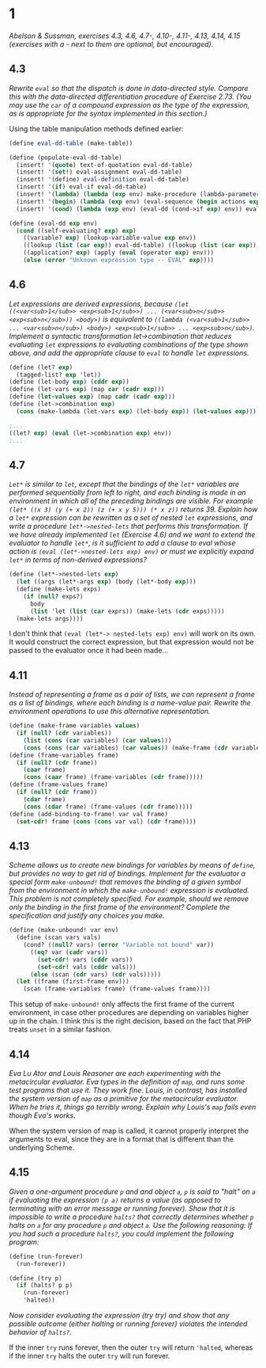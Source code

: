 # 1

*Abelson & Sussman, exercises 4.3, 4.6, 4.7-, 4.10-, 4.11-, 4.13, 4.14, 4.15
(exercises with a - next to them are optional, but encouraged).*

## 4.3

*Rewrite `eval` so that the dispatch is done in data-directed style. Compare this with the data-directed differentiation procedure of Exercise 2.73. (You may use the `car` of a compound expression as the type of the expression, as is appropriate for the syntax implemented in this section.)*

Using the table manipulation methods defined earlier:
```scheme
(define eval-dd-table (make-table))

(define (populate-eval-dd-table)
  (insert! '(quote) text-of-quotation eval-dd-table)
  (insert! '(set!) eval-assignment eval-dd-table)
  (insert! '(define) eval-definition eval-dd-table)
  (insert! '(if) eval-if eval-dd-table)
  (insert! '(lambda) (lambda (exp env) make-procedure (lambda-parameters exp) (lambda-body exp) env) eval-dd-table)
  (insert! '(begin) (lambda (exp env) (eval-sequence (begin actions exp) env)) eval-dd-table)
  (insert! '(cond) (lambda (exp env) (eval-dd (cond->if exp) env)) eval-dd-table))

(define (eval-dd exp env)
  (cond ((self-evaluating? exp) exp)
    ((variable? exp) (lookup-variable-value exp env))
    ((lookup (list (car exp)) eval-dd-table) ((lookup (list (car exp)) eval-dd-table) exp env))
    ((application? exp) (apply (eval (operator exp) env)))
    (else (error "Unknown expression type -- EVAL" exp))))
```

## 4.6

*Let expressions are derived expressions, because `(let ((<var<sub>1</sub>> <exp<sub>1</sub>>) ... (<var<sub>n</sub>> <exp<sub>n</sub>)) <body>)` is equivalent to `((lambda (<var<sub>1</sub>> ... <var<sub>n</sub>) <body>) <exp<sub>1</sub>> ... <exp<sub>n</sub>)`. Implement a syntactic transformation let->combination that reduces evaluating `let` expressions to evaluating combinations of the type shown above, and add the appropriate clause to `eval` to handle `let` expressions.*

```scheme
(define (let? exp)
  (tagged-list? exp 'let))
(define (let-body exp) (cddr exp))
(define (let-vars exp) (map car (cadr exp)))
(define (let-values exp) (map cadr (cadr exp)))
(define (let->combination exp)
  (cons (make-lambda (let-vars exp) (let-body exp)) (let-values exp)))

;...
((let? exp) (eval (let->combination exp) env))
;...
```

## 4.7

*`Let*` is similar to `let`, except that the bindings of the `let*` variables are performed sequentially from left to right, and each binding is made in an environment in which all of the preceding bindings are visible. For example `(let* ((x 3) (y (+ x 2)) (z (+ x y 5))) (* x z))` returns 39. Explain how a `let*` expression can be rewritten as a set of nested `let` expressions, and write a procedure `let*->nested-lets` that performs this transformation. If we have already implemented `let` (Exercise 4.6) and we want to extend the evaluator to handle `let*`, is it sufficient to add a clause to eval whose action is `(eval (let*->nested-lets exp) env)` or must we explicitly expand `let*` in terms of non-derived expressions?*

```scheme
(define (let*->nested-lets exp)
  (let ((args (let*-args exp) (body (let*-body exp)))
  (define (make-lets exps)
    (if (null? exps?)
      body
      (list 'let (list (car exprs)) (make-lets (cdr exps)))))
  (make-lets args))))
```

I don't think that `(eval (let*-> nested-lets exp) env)` will work on its own. It would construct the correct expression, but that expression would not be passed to the evaluator once it had been made...

## 4.11

*Instead of representing a frame as a pair of lists, we can represent a frame as a list of bindings, where each binding is a name-value pair. Rewrite the environment operations to use this alternative representation.*

```scheme
(define (make-frame variables values)
  (if (null? (cdr variables))
    (list (cons (car variables) (car values)))
    (cons (cons (car variables) (car values)) (make-frame (cdr variables) (cdr values)))))
(define (frame-variables frame)
  (if (null? (cdr frame))
    (caar frame)
    (cons (caar frame) (frame-variables (cdr frame)))))
(define (frame-values frame)
  (if (null? (cdr frame))
    (cdar frame)
    (cons (cdar frame) (frame-values (cdr frame)))))
(define (add-binding-to-frame! var val frame)
  (set-cdr! frame (cons (cons var val) (cdr frame))))
```

## 4.13

*Scheme allows us to create new bindings for variables by means of `define`, but provides no way to get rid of bindings. Implement for the evaluator a special form `make-unbound!` that removes the binding of a given symbol from the environment in which the `make-unbound!` expression is evaluated. This problem is not completely specified. For example, should we remove only the binding in the first frame of the environment? Complete the specification and justify any choices you make.*

```scheme
(define (make-unbound! var env)
  (define (scan vars vals)
    (cond? ((null? vars) (error "Variable not bound" var))
      ((eq? var (cadr vars))
        (set-cdr! vars (cddr vars))
        (set-cdr! vals (cddr vals)))
      (else (scan (cdr vars) (cdr vals)))))
  (let ((frame (first-frame env)))
    (scan (frame-variables frame) (frame-values frame))))
```

This setup of `make-unbound!` only affects the first frame of the current environment, in case other procedures are depending on variables higher up in the chain. I think this is the right decision, based on the fact that PHP treats `unset` in a similar fashion.

## 4.14

*Eva Lu Ator and Louis Reasoner are each experimenting with the metacircular evaluator. Eva types in the definition of `map`, and runs some test programs that use it. They work fine. Louis, in contrast, has installed the system version of `map` as a primitive for the metacircular evaluator. When he tries it, things go terribly wrong. Explain why Louis's `map` fails even though Eva's works.*

When the system version of map is called, it cannot properly interpret the arguments to eval, since they are in a format that is different than the underlying Scheme.

## 4.15

*Given a one-argument procedure `p` and and object `a`, `p` is said to "halt" on `a` if evaluating the expression `(p a)` returns a value (as opposed to terminating with an error message or running forever). Show that it is impossible to write a procedure `halts?` that correctly determines whether `p` halts on `a` for any procedure `p` and object `a`. Use the following reasoning: If you had such a procedure `halts?`, you could implement the following program:*

```scheme
(define (run-forever)
  (run-forever))

(define (try p)
  (if (halts? p p)
    (run-forever)
    'halted))
```

*Now consider evaluating the expression (try try) and show that any possible outcome (either halting or running forever) violates the intended behavior of `halts?`.*

If the inner `try` runs forever, then the outer `try` will return `'halted`, whereas if the inner `try` halts the outer `try` will run forever. 
